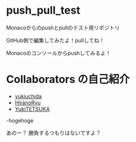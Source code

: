 # push_pull_test

Monacoからのpushとpullのテスト用リポジトリ

GitHub側で編集してみたよ！pullしてね！

Monacoのコンソールからpushしてみるよ！

# Collaborators の自己紹介
- [yukiuchida]()
- [HiranoRyu]()
- [YukiTETSUKA]()

 -hogehoge
 
あのー？
勝負するつもりはないですよ？